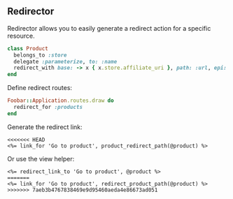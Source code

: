Redirector
--------

Redirector allows you to easily generate a redirect action
for a specific resource.

``` ruby
class Product
  belongs_to :store
  delegate :parameterize, to: :name
  redirect_with base: -> x { x.store.affiliate_uri }, path: :url, epi: :parameterize
end
```

Define redirect routes:

``` ruby
Foobar::Application.routes.draw do
  redirect_for :products
end
```

Generate the redirect link:

``` erb
<<<<<<< HEAD
<%= link_for 'Go to product', product_redirect_path(@product) %>
```

Or use the view helper:

``` erb
<%= redirect_link_to 'Go to product', @product %>
=======
<%= link_for 'Go to product', redirect_product_path(@product) %>
>>>>>>> 7aeb3b4767838469e9d95460aeda4e86673ad051
```